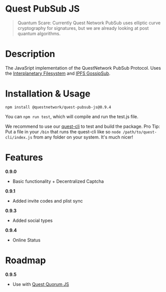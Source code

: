 # Quest PubSub JS
>Quantum Scare: Currently Quest Network PubSub uses elliptic curve cryptography for signatures, but we are already looking at post quantum algorithms.

# Description

The JavaSript implementation of the QuestNetwork PubSub Protocol. Uses the [Interplanetary Filesystem](https://ipfs.io) and [IPFS GossipSub](https://blog.ipfs.io/2020-05-20-gossipsub-v1.1/).

# Installation & Usage

``npm install @questnetwork/quest-pubsub-js@0.9.4``

You can `npm run test`, which will compile and run the test.js file.

We recommend to use our [quest-cli](quest-cli) to test and build the package.
Pro Tip: Put a file in your `/bin` that runs the quest-cli like so `node /path/to/quest-cli/index.js` from any folder on your system. It's much nicer!

# Features

**0.9.0**
- Basic functionality + Decentralized Captcha

**0.9.1**
- Added invite codes and plist sync

**0.9.3**
- Added social types

**0.9.4**
- Online Status

# Roadmap

**0.9.5**
 
- Use with [Quest Quorum JS](quest-quorum-js)
